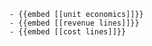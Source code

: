 	- {{embed [[unit economics]]}}
	- {{embed [[revenue lines]]}}
	- {{embed [[cost lines]]}}












